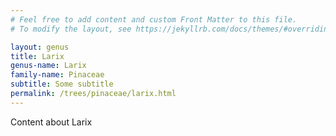 ```yaml
---
# Feel free to add content and custom Front Matter to this file.
# To modify the layout, see https://jekyllrb.com/docs/themes/#overriding-theme-defaults

layout: genus
title: Larix
genus-name: Larix
family-name: Pinaceae
subtitle: Some subtitle
permalink: /trees/pinaceae/larix.html
---
```


Content about Larix